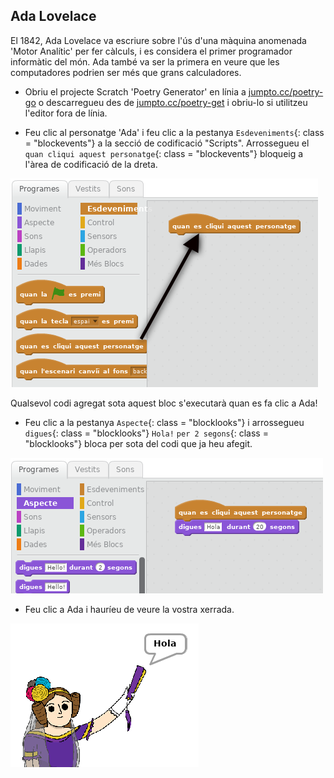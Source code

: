 ## Ada Lovelace

El 1842, Ada Lovelace va escriure sobre l'ús d'una màquina anomenada 'Motor Analític' per fer càlculs, i es considera el primer programador informàtic del món. Ada també va ser la primera en veure que les computadores podrien ser més que grans calculadores.

+ Obriu el projecte Scratch 'Poetry Generator' en línia a <a href="http://jumpto.cc/poetry-go" target="_blank">jumpto.cc/poetry-go</a> o descarregueu des de <a href="http://jumpto.cc/poetry-get" target="_blank">jumpto.cc/poetry-get</a> i obriu-lo si utilitzeu l'editor fora de línia.

+ Feu clic al personatge 'Ada' i feu clic a la pestanya `Esdeveniments`{: class = "blockevents"} a la secció de codificació "Scripts". Arrossegueu el `quan cliqui aquest personatge`{: class = "blockevents"} bloqueig a l'àrea de codificació de la dreta.

![captura de pantalla](images/poetry-click.png)

Qualsevol codi agregat sota aquest bloc s'executarà quan es fa clic a Ada!

+ Feu clic a la pestanya `Aspecte`{: class = "blocklooks"} i arrossegueu `digues`{: class = "blocklooks"} `Hola!` `per 2 segons`{: class = "blocklooks"} bloca per sota del codi que ja heu afegit.

![captura de pantalla](images/poetry-say.png)

+ Feu clic a Ada i hauríeu de veure la vostra xerrada.

![captura de pantalla](images/poetry-say-test.png)